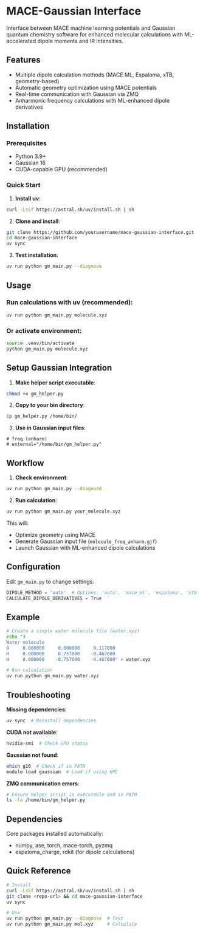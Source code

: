 # MACE-Gaussian Interface

Interface between MACE machine learning potentials and Gaussian quantum chemistry software for enhanced molecular calculations with ML-accelerated dipole moments and IR intensities.

## Features

- Multiple dipole calculation methods (MACE ML, Espaloma, xTB, geometry-based)
- Automatic geometry optimization using MACE potentials
- Real-time communication with Gaussian via ZMQ
- Anharmonic frequency calculations with ML-enhanced dipole derivatives

## Installation

### Prerequisites

- Python 3.9+
- Gaussian 16
- CUDA-capable GPU (recommended)

### Quick Start

1. **Install uv**:
```bash
curl -LsSf https://astral.sh/uv/install.sh | sh
```

2. **Clone and install**:
```bash
git clone https://github.com/yourusername/mace-gaussian-interface.git
cd mace-gaussian-interface
uv sync
```

3. **Test installation**:
```bash
uv run python gm_main.py --diagnose
```

## Usage

### Run calculations with uv (recommended):
```bash
uv run python gm_main.py molecule.xyz
```

### Or activate environment:
```bash
source .venv/bin/activate
python gm_main.py molecule.xyz
```

## Setup Gaussian Integration

1. **Make helper script executable**:
```bash
chmod +x gm_helper.py
```

2. **Copy to your bin directory**:
```bash
cp gm_helper.py /home/bin/
```

3. **Use in Gaussian input files**:
```
# freq (anharm)
# external="/home/bin/gm_helper.py"
```

## Workflow

1. **Check environment**:
```bash
uv run python gm_main.py --diagnose
```

2. **Run calculation**:
```bash
uv run python gm_main.py your_molecule.xyz
```

This will:
- Optimize geometry using MACE
- Generate Gaussian input file (`molecule_freq_anharm.gjf`)
- Launch Gaussian with ML-enhanced dipole calculations

## Configuration

Edit `gm_main.py` to change settings:

```python
DIPOLE_METHOD = 'auto'  # Options: 'auto', 'mace_ml', 'espaloma', 'xtb', 'geometry'
CALCULATE_DIPOLE_DERIVATIVES = True
```

## Example

```bash
# Create a simple water molecule file (water.xyz)
echo "3
Water molecule
O     0.000000     0.000000     0.117000
H     0.000000     0.757000    -0.467000  
H     0.000000    -0.757000    -0.467000" > water.xyz

# Run calculation
uv run python gm_main.py water.xyz
```

## Troubleshooting

**Missing dependencies**:
```bash
uv sync  # Reinstall dependencies
```

**CUDA not available**:
```bash
nvidia-smi  # Check GPU status
```

**Gaussian not found**:
```bash
which g16  # Check if in PATH
module load gaussian  # Load if using HPC
```

**ZMQ communication errors**:
```bash
# Ensure helper script is executable and in PATH
ls -la /home/bin/gm_helper.py
```

## Dependencies

Core packages installed automatically:
- numpy, ase, torch, mace-torch, pyzmq
- espaloma_charge, rdkit (for dipole calculations)

## Quick Reference

```bash
# Install
curl -LsSf https://astral.sh/uv/install.sh | sh
git clone <repo-url> && cd mace-gaussian-interface
uv sync

# Use
uv run python gm_main.py --diagnose  # Test
uv run python gm_main.py mol.xyz     # Calculate
```